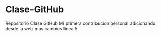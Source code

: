 # Clase-GitHub
Repositorio Clase GitHub
Mi primera contribucion personal 
adicionando desde la web
mas cambios linea 5
